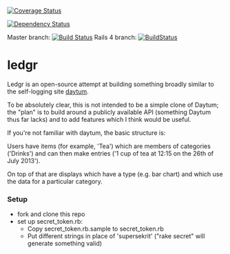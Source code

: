 [![Coverage Status](https://coveralls.io/repos/tolien/ledgr-app/badge.png)](https://coveralls.io/r/tolien/ledgr-app)

[![Dependency Status](https://gemnasium.com/tolien/ledgr-app.png)](https://gemnasium.com/tolien/ledgr-app)

Master branch: [![Build Status](https://travis-ci.org/tolien/ledgr-app.png?branch=master)](https://travis-ci.org/tolien/ledgr-app)
Rails 4 branch: [![BuildStatus](https://secure.travis-ci.org/tolien/ledgr-app.png?branch=rails4)](http://travis-ci.org/tolien/ledgr-app)

# ledgr #
Ledgr is an open-source attempt at building something broadly similar to the self-logging site [daytum](http://daytum.com/).

To be absolutely clear, this is not intended to be a simple clone of Daytum;
the "plan" is to build around a publicly available API (something Daytum thus far lacks)
and to add features which I think would be useful.

If you're not familiar with daytum, the basic structure is:

Users have items (for example, 'Tea') which are members of categories ('Drinks') and can then make entries ('1 cup of tea at 12:15 on the 26th of July 2013').

On top of that are displays which have a type (e.g. bar chart) and which use the data for a particular category.

### Setup ###

* fork and clone this repo
* set up secret_token.rb:
    * Copy secret_token.rb.sample to secret_token.rb
    * Put different strings in place of 'supersekrit' ("rake secret" will generate something valid)
